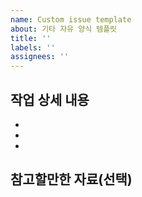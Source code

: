 ```yaml
---
name: Custom issue template
about: 기타 자유 양식 템플릿
title: ''
labels: ''
assignees: ''
---
```


## 작업 상세 내용

-
-
-

## 참고할만한 자료(선택)
